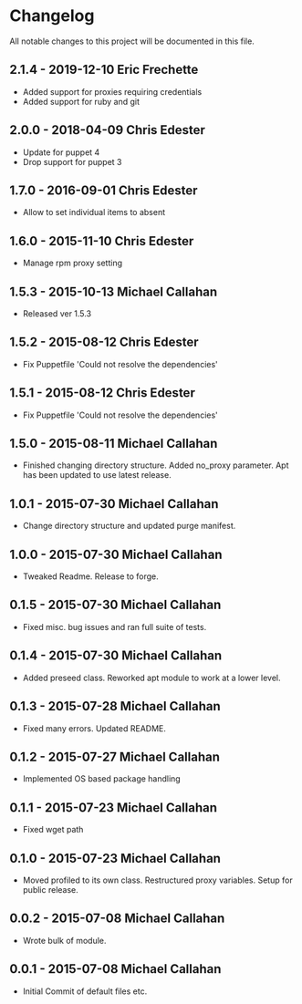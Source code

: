 # Changelog

All notable changes to this project will be documented in this file.

## 2.1.4 - 2019-12-10  Eric Frechette
- Added support for proxies requiring credentials
- Added support for ruby and git

## 2.0.0 - 2018-04-09  Chris Edester
- Update for puppet 4
- Drop support for puppet 3

## 1.7.0 - 2016-09-01  Chris Edester
- Allow to set individual items to absent

## 1.6.0 - 2015-11-10  Chris Edester
- Manage rpm proxy setting

## 1.5.3 - 2015-10-13  Michael Callahan
- Released ver 1.5.3

## 1.5.2 - 2015-08-12  Chris Edester
- Fix Puppetfile 'Could not resolve the dependencies'

## 1.5.1 - 2015-08-12  Chris Edester
- Fix Puppetfile 'Could not resolve the dependencies'

## 1.5.0 - 2015-08-11  Michael Callahan
- Finished changing directory structure. Added no_proxy parameter. Apt has been updated to use latest release.

## 1.0.1 - 2015-07-30  Michael Callahan
- Change directory structure and updated purge manifest.

## 1.0.0 - 2015-07-30  Michael Callahan
- Tweaked Readme. Release to forge.

## 0.1.5 - 2015-07-30  Michael Callahan
- Fixed misc. bug issues and ran full suite of tests.

## 0.1.4 - 2015-07-30  Michael Callahan
- Added preseed class. Reworked apt module to work at a lower level.

## 0.1.3 - 2015-07-28  Michael Callahan
- Fixed many errors. Updated README.

## 0.1.2 - 2015-07-27  Michael Callahan
- Implemented OS based package handling

## 0.1.1 - 2015-07-23  Michael Callahan
- Fixed wget path

## 0.1.0 - 2015-07-23  Michael Callahan
- Moved profiled to its own class. Restructured proxy variables. Setup for public release.

## 0.0.2 - 2015-07-08  Michael Callahan
- Wrote bulk of module.

## 0.0.1 - 2015-07-08  Michael Callahan
- Initial Commit of default files etc.
